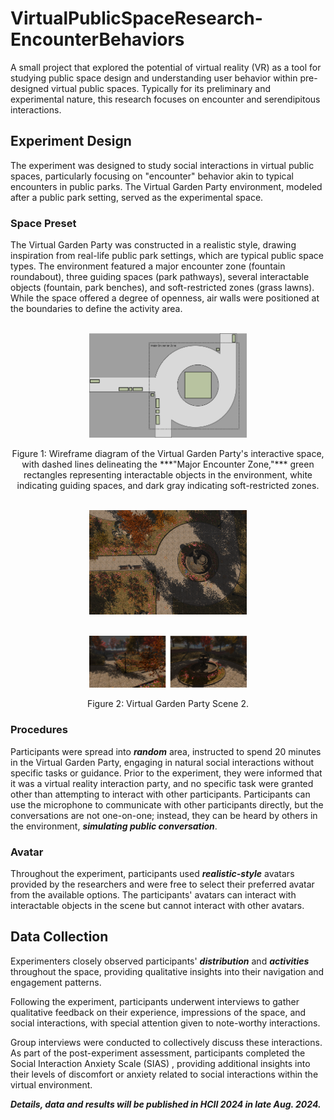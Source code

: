 # VirtualPublicSpaceResearch-EncounterBehaviors

A small project that explored the potential of virtual reality (VR) as a tool for studying public space design and understanding user behavior within pre-designed virtual public spaces. Typically for its preliminary and experimental nature, this research focuses on encounter and serendipitous interactions.

## Experiment Design

The experiment was designed to study social interactions in virtual public spaces, particularly focusing on "encounter" behavior akin to typical encounters in public parks. The Virtual Garden Party environment, modeled after a public park setting, served as the experimental space.

### Space Preset

The Virtual Garden Party was constructed in a realistic style, drawing inspiration from real-life public park settings, which are typical public space types. The environment featured a major encounter zone (fountain roundabout), three guiding spaces (park pathways), several interactable objects (fountain, park benches), and soft-restricted zones (grass lawns). While the space offered a degree of openness, air walls were positioned at the boundaries to define the activity area.

<p align="center">
    <br>
    <img src="Pics/LineGraph.png" width="50%">
    <br>
</p>

<p align="center">
    Figure 1: Wireframe diagram of the Virtual Garden Party's interactive space, with dashed lines delineating the ***"Major Encounter Zone,"*** green rectangles representing interactable objects in the environment, white indicating guiding spaces, and dark gray indicating soft-restricted zones.
</p>

<p align="center">
    <br>
    <img src="Pics/RenderGraph.png" width="50%">
    <br>
</p>

<p align="center">
    <br>
    <img src="Pics/RenderGraph2.png" width="50%">
    <br>
</p>

<p align="center">
    Figure 2: Virtual Garden Party Scene 2. 
</p>

### Procedures

Participants were spread into ***random*** area, instructed to spend 20 minutes in the Virtual Garden Party, engaging in natural social interactions without specific tasks or guidance. Prior to the experiment, they were informed that it was a virtual reality interaction party, and no specific task were granted other than attempting to interact with other participants. Participants can use the microphone to communicate with other participants directly, but the conversations are not one-on-one; instead, they can be heard by others in the environment, ***simulating public conversation***.

### Avatar

Throughout the experiment, participants used ***realistic-style*** avatars provided by the researchers and were free to select their preferred avatar from the available options. The participants' avatars can interact with interactable objects in the scene but cannot interact with other avatars.

## Data Collection

Experimenters closely observed participants' ***distribution*** and ***activities*** throughout the space, providing qualitative insights into their navigation and engagement patterns. 

Following the experiment, participants underwent interviews to gather qualitative feedback on their experience, impressions of the space, and social interactions, with special attention given to note-worthy interactions. 

Group interviews were conducted to collectively discuss these interactions. As part of the post-experiment assessment, participants completed the Social Interaction Anxiety Scale (SIAS) , providing additional insights into their levels of discomfort or anxiety related to social interactions within the virtual environment.

***Details, data and results will be published in HCII 2024 in late Aug. 2024.***
